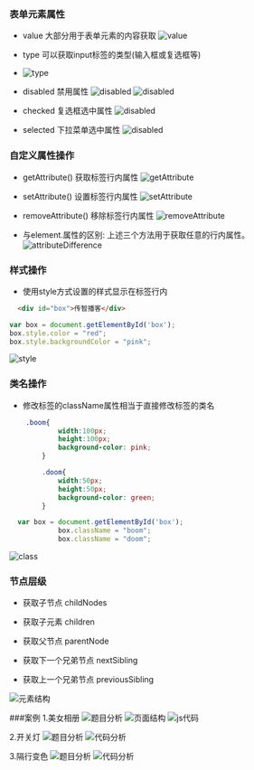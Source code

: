 ### 表单元素属性

- value 大部分用于表单元素的内容获取
  ![value](media/value.png)
  
- type 可以获取input标签的类型(输入框或复选框等)
- ![type](media/type.png)

- disabled 禁用属性
  ![disabled](media/disabled1.png)
  ![disabled](media/disabled2.png)
  
- checked 复选框选中属性
  ![disabled](media/checked.png)
  
- selected 下拉菜单选中属性
  ![disabled](media/selected.png)

### 自定义属性操作

- getAttribute() 获取标签行内属性
  ![getAttribute](media/getAttribute.png)
  
- setAttribute() 设置标签行内属性
  ![setAttribute](media/setAttribute.png)
  
- removeAttribute() 移除标签行内属性
  ![removeAttribute](media/removeAttribute.png)
  
- 与element.属性的区别: 上述三个方法用于获取任意的行内属性。
  ![attributeDifference](media/attributeDifference.png)


### 样式操作

- 使用style方式设置的样式显示在标签行内

```html
  <div id="box">传智播客</div>
```
```javascript
var box = document.getElementById('box');
box.style.color = "red";
box.style.backgroundColor = "pink";
```
![style](media/style.png)


### 类名操作

- 修改标签的className属性相当于直接修改标签的类名

```css
    .boom{
			width:100px;
			height:100px;
			background-color: pink;
		}

		.doom{
			width:50px;
			height:50px;
			background-color: green;
		}
```
```javascript
  var box = document.getElementById('box');
			box.className = "boom";
			box.className = "doom";
```
![class](media/class.png)

### 节点层级

- 获取子节点
  childNodes
  
- 获取子元素
  children
  
- 获取父节点
  parentNode
  
- 获取下一个兄弟节点
  nextSibling

- 获取上一个兄弟节点
  previousSibling

![元素结构](media/childParent.png)

###案例
1.美女相册
![题目分析](media/day2-1-1.png)
![页面结构](media/day2-1-2.png)
![js代码](media/day2-1-3.png)

2.开关灯
![题目分析](media/day2-2-1.png)
![代码分析](media/day2-2-2.png)

3.隔行变色
![题目分析](media/day2-3-1.png)
![代码分析](media/day2-3-2.png)